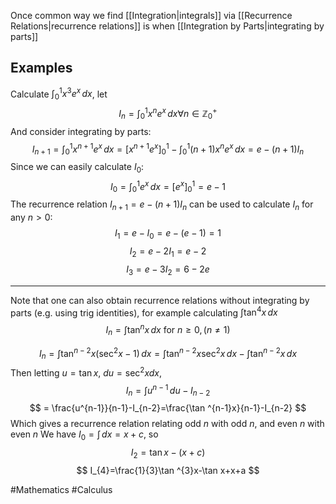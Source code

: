 Once common way we find [[Integration|integrals]] via [[Recurrence Relations|recurrence relations]] is when [[Integration by Parts|integrating by parts]]
## Examples
Calculate $\int _{0}^{1}x^{3}e^{ x } \, dx$, let
$$
I_{n}=\int _{0}^{1}x^{n}e^{ x } \, dx \forall n\in \mathbb{Z}^+_{0}
$$
And consider integrating by parts:
$$
I_{n+1}=\int _{0}^{1}x^{n+1}e^{ x } \, dx =[x^{n+1}e^{ x }]^1_{0}-\int _{0}^{1}(n+1)x^{n}e^{ x } \, dx =e-(n+1)I_{n}
$$
Since we can easily calculate $I_{0}$:
$$
I_{0}=\int _{0}^{1}e^{ x } \, dx =[e^{ x }]^1_{0}=e-1
$$
The recurrence relation $I_{n+1}=e-(n+1)I_{n}$ can be used to calculate $I_{n}$ for any $n>0$:
$$
I_{1}=e-I_{0}=e-(e-1)=1
$$
$$
 I_{2}=e-2I_{1}=e-2
$$
$$
 I_{3}=e-3I_{2}=6-2e
$$
___
Note that one can also obtain recurrence relations without integrating by parts (e.g. using trig identities), for example calculating $\int \tan ^{4}x \, dx$
$$
I_{n}=\int \tan^nx \, dx \text{ for }n\geq 0,\,(n\neq 1)
$$

$$
I_{n}=\int \tan ^{n-2}x(\sec ^{2}x-1) \, dx =\int \tan ^{n-2}x\sec ^{2}x \, dx -\int \tan ^{n-2}x \, dx 
$$
Then letting $u=\tan x$, $du=\sec ^{2}xdx$,
$$
I_{n}=\int u^{n-1} \, du -I_{n-2}
$$
$$
= \frac{u^{n-1}}{n-1}-I_{n-2}=\frac{\tan ^{n-1}x}{n-1}-I_{n-2}
$$
Which gives a recurrence relation relating odd $n$ with odd $n$, and even $n$ with even $n$
We have $I_{0}=\int  \, dx=x+c$, so
$$
I_{2}=\tan x-(x+c)
$$
$$
I_{4}=\frac{1}{3}\tan ^{3}x-\tan x+x+a 
$$

#Mathematics #Calculus 